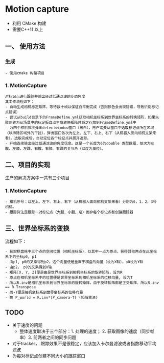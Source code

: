 # Motion capture

- 利用 CMake 构建
- 需要C++11 以上


## 一、 使用方法
### 生成
    - 使用cmake 构建项目

###   1. MotionCapture

    对标记点进行跟踪并输出经过低通滤波的步态角度
    其工作流程如下：
    - 自动生成相机标定矩阵，等待数十帧以保证白平衡完成（否则颜色会出现错误，导致识别标记点错误）
    - 尝试从build目录下的FrameDefine.yml获取相机坐标系到世界坐标系的转换矩阵，如果失败则转为从场景中的标定板自动生成转换矩阵并将之存放到FrameDefine.yml中
    - 为四个相机依次弹出detectwindow窗口（黑白），用户需要从窗口中选取标记点所在区域（以排除区域外的干扰），弹出窗口依次为左上、左下、右上、右下（从机器人面向相机支架来看）。选取完成后，自动定位各个标记点并展开追踪。
    - 开始连续输出经过低通滤波的角度信息。这是一个长度为6的double 类型数组，依次为左髋、左膝、左踝、右髋、右膝、右踝的关节角（以度为单位）。

## 二、项目的实现
生产的解决方案中一共有三个项目
###   1. MotionCapture
    - 相机序号：以左上、左下、右上、右下（从机器人面向相机支架来看）分别为0，1，2，3号相机。
    - 跟踪算法是跟踪一对标记点（大腿、小腿、足）而非每个标记点都创建跟踪器

## 三、世界坐标系的变换
流程如下：

    - 获取棋盘格中三个点的空间位置（相机坐标系），以其中一点为原点，获得其他两点在此坐标系下的坐标p0, p1
    - 由p1, p0的叉乘得到p2，这个向量便是垂直于棋盘的向量（设为X轴），p0设为Y轴
    - 由p2， p0的叉乘得到X轴
    - 矩阵[X, Y, Z]便是由是世界坐标系到相机坐标系的旋转矩阵，设为R
    - 原点在相机坐标系中的位置便是世界坐标系到相机坐标系的位移向量, 设为T
    - 所以R.inv是相机坐标系到世界坐标系的旋转矩阵，由于旋转矩阵都是正交矩阵，所以R.inv == R.Transpose
    - 而-T便是相机坐标系到世界坐标系的位移向量
    - 故 P_world = R.inv*(P_camera-T) (矩阵乘法)

## TODO

- 关于速度的问题
    - 整体速度取决于三个部分：1. 处理的速度； 2. 获取图像的速度（同步帧率）3. 前两者之间的同步问题
- 对于tracker， 跟踪效果不是很稳定，应该加入卡尔曼滤波或者指数移动平均滤波
- 为每对标记点创建不同大小的跟踪窗口